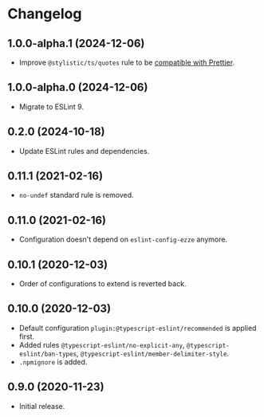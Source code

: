 # Changelog

## 1.0.0-alpha.1 (2024-12-06)

- Improve `@stylistic/ts/quotes` rule to be [compatible with Prettier](https://github.com/prettier/prettier/issues/973#issuecomment-622489106).

## 1.0.0-alpha.0 (2024-12-06)

- Migrate to ESLint 9.

## 0.2.0 (2024-10-18)

- Update ESLint rules and dependencies.

## 0.11.1 (2021-02-16)

- `no-undef` standard rule is removed.

## 0.11.0 (2021-02-16)

- Configuration doesn't depend on `eslint-config-ezze` anymore.

## 0.10.1 (2020-12-03)

- Order of configurations to extend is reverted back.

## 0.10.0 (2020-12-03)

- Default configuration `plugin:@typescript-eslint/recommended` is applied first.
- Added rules `@typescript-eslint/no-explicit-any`, `@typescript-eslint/ban-types`, `@typescript-eslint/member-delimiter-style`.
- `.npmignore` is added.

## 0.9.0 (2020-11-23)

- Initial release.
